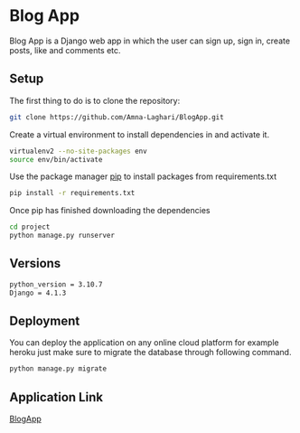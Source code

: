 # Blog App

Blog App is a Django web app in which the user can sign up, sign in, create posts, like and comments etc.

## Setup
The first thing to do is to clone the repository:
```bash
git clone https://github.com/Amna-Laghari/BlogApp.git
```
Create a virtual environment to install dependencies in and activate it.
```bash
virtualenv2 --no-site-packages env
source env/bin/activate
```
Use the package manager [pip](https://pip.pypa.io/en/stable/) to install packages from requirements.txt
```bash
pip install -r requirements.txt
```
Once pip has finished downloading the dependencies
```bash
cd project
python manage.py runserver
```
## Versions
```bash
python_version = 3.10.7
Django = 4.1.3
```
## Deployment

You can deploy the application on any online cloud platform for example heroku just make sure to migrate the database through following command.
```bash
python manage.py migrate
```

## Application Link

[BlogApp](http://blogapp213.herokuapp.com/)
